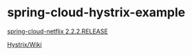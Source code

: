# spring-cloud-hystrix-example
[spring-cloud-netflix 2.2.2.RELEASE](https://cloud.spring.io/spring-cloud-static/spring-cloud-netflix/2.2.2.RELEASE/reference/html/#circuit-breaker-spring-cloud-circuit-breaker-with-hystrix)

[Hystrix/Wiki](https://github.com/Netflix/Hystrix/wiki)
